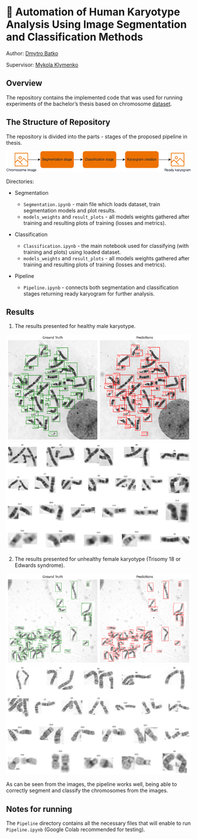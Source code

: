 # 🧬 Automation of Human Karyotype Analysis Using Image Segmentation and Classification Methods

Author: [Dmytro Batko](https://www.linkedin.com/in/dmytro-batko-5987921b7/)

Supervisor: [Mykola Klymenko](https://www.linkedin.com/in/nikolay-klimenko-761238108/)

## Overview

The repository contains the implemented code that was used for running experiments of the bachelor’s thesis based on chromosome [dataset](https://drive.google.com/drive/folders/1cSnxqYoAqyOvHm3ZENeASNfWUkD1Pa5m?usp=sharing).

## The Structure of Repository

The repository is divided into the parts - stages of the proposed pipeline in thesis.

![Pipeline](imgs/pipeline-Page-1.drawio.png)

Directories:

- Segmentation
    - `Segmentation.ipynb` - main file which loads dataset, train segmentation models and plot results.
    - `models_weights` and `result_plots` - all models weights gathered after training and resulting plots of training (losses and metrics).

- Classification 
    - `Classification.ipynb` - the main notebook used for classifying (with training and plots) using loaded dataset.
    - `models_weights` and `result_plots` - all models weights gathered after training and resulting plots of training (losses and metrics).

- Pipeline
    - `Pipeline.ipynb` - connects both segmentation and classification stages returning ready karyogram for further analysis.

## Results

1. The results presented for healthy male karyotype.

![health](Pipeline/pipeline_results/normal_gt_pr.png)
![health](Pipeline/pipeline_results/normal_karyogram.png)

2. The results presented for unhealthy female karyotype (Trisomy 18 or Edwards syndrome).

![health](Pipeline/pipeline_results/abnormal_gt_pr.png)
![health](Pipeline/pipeline_results/abnormal_karyogram.png)

As can be seen from the images, the pipeline works well, being able to correctly segment and classify the chromosomes from the images.

## Notes for running

The `Pipeline` directory contains all the necessary files that will enable to run `Pipeline.ipynb` (Google Colab recommended for testing).